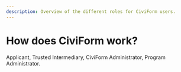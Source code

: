 ```yaml
---
description: Overview of the different roles for CiviForm users.
---
```


# How does CiviForm work?

Applicant, Trusted Intermediary, CiviForm Administrator, Program Administrator.
